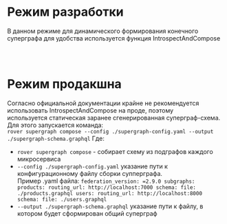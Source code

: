 # Режим разработки

В данном режиме для динамического формирования конечного суперграфа для удобства используется функция
IntrospectAndCompose

```



```

# Режим продакшна

Согласно официальной документации крайне не рекомендуется использовать IntrospectAndCompose на проде, поэтому  
используется статическая заранее сгенерированная суперграф-схема.  
Для этого запускается команда:  
`rover supergraph compose --config ./supergraph-config.yaml --output ./supergraph-schema.graphql`
Где:
- `rover supergraph compose` - собирает схему из подграфов каждого микросервиса
- `--config ./supergraph-config.yaml` указание пути к конфигурационному файлу сборки супперграфа.  
Пример .yaml файла:
`
federation_version: =2.9.0
subgraphs:
  products:
    routing_url: http://localhost:7000
    schema:
      file: ./products.graphql
  users:
    routing_url: http://localhost:8000
    schema:
      file: ./users.graphql
`
- `--output ./supergraph-schema.graphql` указание пути к файлу, в котором будет сформирован общий суперграф